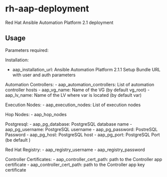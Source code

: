 # rh-aap-deployment
Red Hat Ansible Automation Platform 2.1 deployment 

## Usage
Parameters required:

  Installation:
  - aap_installation_url: Ansible Automation Platform 2.1.1 Setup Bundle URL with user and auth parameters

  Automation Controllers:
    - aap_automation_controllers: List of automation controller hosts
    - aap_vg_name: Name of the VG (by default vg_root)
    - aap_lv_name: Name of the LV where var is located (by default var)

  Execution Nodes:
    - aap_execution_nodes: List of execution nodes

  Hop Nodes:
    - aap_hop_nodes
  
  Postgresql:
    - aap_pg_database: PostgreSQL database name
    - aap_pg_username: PostgreSQL username
    - aap_pg_password: PostreSQL Password
    - aap_pg_host: PostgreSQL host
    - aap_pg_port: PostgreSQL Port (be default )

  Red Hat Registry:
    - aap_registry_username
    - aap_registry_password

  Controller Certificates:
    - aap_controller_cert_path: path to the Controller app certificate
    - aap_controller_cert_path: path to the Controller app key certificate